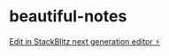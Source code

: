 # beautiful-notes

[Edit in StackBlitz next generation editor ⚡️](https://stackblitz.com/~/github.com/gooddavvy/beautiful-notes)